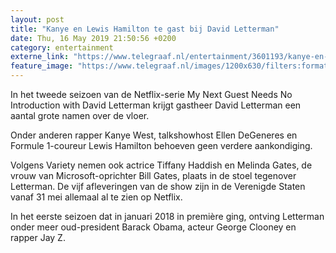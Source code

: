 ```yaml
---
layout: post
title: "Kanye en Lewis Hamilton te gast bij David Letterman"
date: Thu, 16 May 2019 21:50:56 +0200
category: entertainment
externe_link: "https://www.telegraaf.nl/entertainment/3601193/kanye-en-lewis-hamilton-te-gast-bij-david-letterman"
feature_image: "https://www.telegraaf.nl/images/1200x630/filters:format(jpeg):quality(80)/cdn-kiosk-api.telegraaf.nl/eb6529a0-7813-11e9-8ea0-0255c322e81b.jpg"
---
```


<p class="intro">In het tweede seizoen van de Netflix-serie My Next Guest Needs No Introduction with David Letterman krijgt gastheer David Letterman een aantal grote namen over de vloer.</p> <p>Onder anderen rapper Kanye West, talkshowhost Ellen DeGeneres en Formule 1-coureur Lewis Hamilton behoeven geen verdere aankondiging.</p><p>Volgens Variety nemen ook actrice Tiffany Haddish en Melinda Gates, de vrouw van Microsoft-oprichter Bill Gates, plaats in de stoel tegenover Letterman. De vijf afleveringen van de show zijn in de Verenigde Staten vanaf 31 mei allemaal al te zien op Netflix.</p><p>In het eerste seizoen dat in januari 2018 in première ging, ontving Letterman onder meer oud-president Barack Obama, acteur George Clooney en rapper Jay Z.</p>

